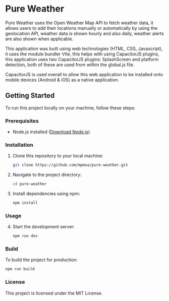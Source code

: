 # Pure Weather

Pure Weather uses the Open Weather Map API to fetch weather data, it allows users to add their locations manually or automatically by using the geolocation API, weather data is shown hourly and also daily, weather alerts are also shown when applicable.

This application was built using web technologies (HTML, CSS, Javascript), it uses the module bundler Vite, this helps with using CapacitorJS plugins, this application uses two CapacitorJS plugins: SplashScreen and platform detection, both of these are used from within the global.js file.

CapacitorJS is used overall to allow this web application to be installed onto mobile devices (Android & iOS) as a native application.

## Getting Started

To run this project locally on your machine, follow these steps:

### Prerequisites

- Node.js installed ([Download Node.js](https://nodejs.org/))

### Installation

1. Clone this repository to your local machine:

   ```bash
   git clone https://github.com/mpmua/pure-weather.git
   ```

2. Navigate to the project directory:

   ```bash
   cd pure-weather
   ```

3. Install dependencies using npm:

   ```bash
   npm install
   ```

### Usage

4. Start the development server:

   ```bash
   npm run dev
   ```

### Build

To build the project for production:

```bash
npm run build
```

### License

This project is licensed under the MIT License.
